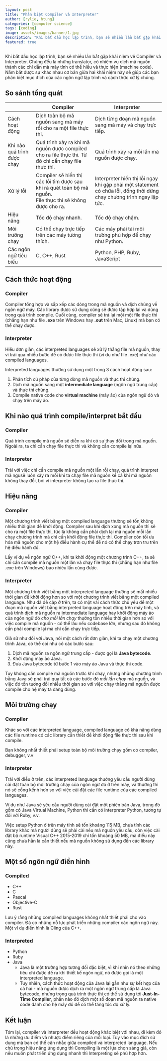 ```yaml
---
layout: post
title: "Phân biệt Compiler và Interpreter"
author: [rylie, htung]
categories: [computer science]
tags: [coding]
image: assets/images/banner/1.jpg
description: "Khi bắt đầu học lập trình, bạn sẽ nhiều lần bắt gặp khái niệm về Compiler và Interpreter. Chúng đều là những translator, có nhiệm vụ dịch mã nguồn thành các chỉ dẫn mà máy tính có thể hiểu và thực hiện (machine code). Nắm bắt được sự khác nhau cơ bản giữa hai khái niệm này sẽ giúp các bạn phân biệt mục đích của các ngôn ngữ lập trình và cách thức xử lý chúng."
featured: true
---
```

Khi bắt đầu học lập trình, bạn sẽ nhiều lần bắt gặp khái niệm về Compiler và Interpreter. Chúng đều là những translator, có nhiệm vụ dịch mã nguồn thành các chỉ dẫn mà máy tính có thể hiểu và thực hiện (machine code). Nắm bắt được sự khác nhau cơ bản giữa hai khái niệm này sẽ giúp các bạn phân biệt mục đích của các ngôn ngữ lập trình và cách thức xử lý chúng.

## So sánh tổng quát

|  | Compiler | Interpreter |
| --- | --- | --- |
| Cách hoạt động | Dịch toàn bộ mã nguồn sang mã máy rồi cho ra một file thực thi. | Dịch từng đoạn mã nguồn sang mã máy và chạy trực tiếp. |
| Khi nào quá trình được chạy | Quá trình xảy ra khi mã nguồn được compiled cho ra file thực thi. Từ đó chỉ cần chạy file thực thi. | Quá trình xảy ra mỗi lần mã nguồn được chạy. |
| Xử lý lỗi | Compiler sẽ hiển thị các lỗi tìm được sau khi rà quét toàn bộ mã nguồn.<br />File thực thi sẽ không được cho ra. | Interpreter hiển thị lỗi ngay khi gặp phải một statement có chứa lỗi, đồng thời dừng chạy chương trình ngay lập tức. |
| Hiệu năng | Tốc độ chạy nhanh. | Tốc độ chạy chậm. |
| Môi trường chạy | Có thể chạy trực tiếp trên các máy tương thích. | Các máy phải tải môi trường phù hợp để chạy như Python. |
| Các ngôn ngữ tiêu biểu | C, C++, Rust | Python, PHP, Ruby, JavaScript |

## Cách thức hoạt động

### Compiler

Compiler tổng hợp và sắp xếp các dòng trong mã nguồn và dịch chúng về ngôn ngữ máy. Các library được sử dụng cũng sẽ được tập hợp lại và dùng trong quá trình compile. Cuối cùng, compiler sẽ trả lại mội  một file thực thi (chẳng hạn như file **.exe** trên Windows hay **.out** trên Mac, Linux) mà bạn có thể chạy được.

### Interpreter

Hiểu đơn giản, các interpreted languages sẽ xử lý thẳng file mã nguồn, thay vì trải qua nhiều bước để có được file thực thi (ví dụ như file .exe) như các compiled languages.

Interpreted languages thường sử dụng một trong 3 cách hoạt động sau:

1. Phân tích cú pháp của từng dòng mã nguồn và thực thi chúng.
2. Dịch mã nguồn sang một **intermediate language** (ngôn ngữ trung cấp) và thực thi chúng.
3. Compile native code cho **virtual machine** (máy ảo) của ngôn ngữ đó và chạy trên máy ảo.

## Khi nào quá trình compile/interpret bắt đầu

### Compiler

Quá trình compile mã nguồn sẽ diễn ra khi có sự thay đổi trong mã nguồn. Ngoài ra, ta chỉ cần chạy file thực thi và không cần compile lại nữa.

### Interpreter

Trái với việc chỉ cần compile mã nguồn một lần rồi chạy, quá trình interpret mã ngusẽ luôn xảy ra mỗi khi ta chạy file mã nguồn kể cả khi mã nguồn không thay đổi, bởi vì interpreter không tạo ra file thực thi.

## Hiệu năng

### Compiler

Một chương trình viết bằng một compiled language thường sẽ tốn không nhiều thời gian để khởi động. Compiler sau khi dịch xong mã nguồn thì sẽ cho ra một file thực thi, tức là không cần phải dịch lại mã nguồn mỗi lần chạy chương trình mà chỉ cần khởi động file thực thi. Compiler còn tối ưu hóa mã nguồn cho một hệ điều hành cụ thể để nó có thể chạy trơn tru trên hệ điều hành đó.

Lấy ví dụ về ngôn ngữ C++, khi ta khởi động một chương trình C++, ta sẽ chỉ cần compile mã nguồn một lần và chạy file thực thi (chẳng hạn như file .exe trên Windows) bao nhiêu lần cũng được.

### Interpreter

Một chương trình viết bằng một interpreted language thường sẽ mất nhiều thời gian để khởi động hơn so với một chương trình viết bằng một compiled language. Như đã đề cập ở trên, ta có một vài cách thức chủ yếu để một đoạn mã nguồn viết bằng interpreted language hoạt động trên máy tính, và quá trình dịch mã nguồn ra intermediate language hay khởi động máy ảo của ngôn ngữ đó *cho mỗi lần chạy* thường tốn nhiều thời gian hơn so với việc compile mã nguồn - có thể lâu nếu codebase lớn, nhưng sau đó không cần phải compile lại mà chỉ cần chạy trực tiếp.

Giả sử như đối với Java, nói một cách rất đơn giản, khi ta chạy một chương trình Java, có thể coi như có các bước sau:

1. Dịch mã nguồn ra ngôn ngữ trung cấp - được gọi là **Java bytecode.**
2. Khởi động máy ảo Java.
3. Đưa Java bytecode từ bước 1 vào máy ảo Java và thực thi code.

Tuy không cần compile mã nguồn trước khi chạy, nhưng những chương trình bằng Java sẽ phải trải qua tất cả các bước đó *mỗi lần chạy* mã nguồn, và việc đó tốn tương đối nhiều thời gian so với việc chạy thẳng mã nguồn được compile cho hệ máy ta đang dùng.

## Môi trường chạy

### Compiler

Khác so với các interpreted language, compiled language có khả năng dùng các file runtime có các library cần thiết để khởi động file thực thi sau khi compile.

Bạn không nhất thiết phải setup toàn bộ môi trường chạy gồm có compiler, debugger, v.v

### Interpreter

Trái với điều ở trên, các interpreted language thường yêu cầu người dùng cài đặt toàn bộ môi trường chạy của ngôn ngữ đó ở trên máy, và thường thì nó sẽ cồng kềnh hơn so với việc cài đặt các file runtime của các compiled languages.

Ví dụ như Java sẽ yêu cầu người dùng cài đặt một phiên bản Java, trong đó gồm có Java Virtual Machine, Python thì cần có interpreter Python, tương tự đối với Ruby, v.v.

Việc setup Python ở trên máy tính sẽ tốn khoảng 115 MB, chưa tính các library khác mà người dùng sẽ phải cài nếu mã nguồn yêu cầu, còn việc cài đặt bộ runtime Visual C++ 2015-2019 chỉ tốn khoảng 50 MB, mà điều này cũng chưa hẳn là cần thiết nếu mã nguồn không sử dụng đến các library này.

## Một số ngôn ngữ điển hình

### Compiled

- C++
- C
- Pascal
- Objective-C
- Rust

Lưu ý rằng những compiled languages không nhất thiết phải cho vào compiler. Đã có những nỗ lực phát triển những compiler các ngôn ngữ này. Một ví dụ điển hình là Cling của C++.

### Interpreted

- Python
- Ruby
- Java
    - Java là một trường hợp tương đối đặc biệt, vì khi nhìn nó theo những tiêu chí được đề ra khi thiết kế ngôn ngữ, nó được gọi là một interpreted language.
    - Tuy nhiên, cách thức hoạt động của Java lại gần như sự kết hợp của cả hai - mã nguồn được dịch ra một ngôn ngữ trung cấp là Java bytecode, nhưng trong quá trình thực thi có thể sử dụng tới **Just-In-Time Compiler**, phần nào đó dịch một số đoạn mã nguồn ra native code dành cho hệ máy đó để có thể tăng tốc độ xử lý.

## Kết luận

Tóm lại, compiler và interpreter đều hoạt động khác biệt với nhau, đi kèm đó là những ưu điểm và nhược điểm riêng của mỗi loại. Tùy vào mục đích sử dụng mà bạn có thể cân nhắc giữa compiled và interpreted language. Nếu chú trọng hiệu năng ứng dụng thì Compiling là một lựa chọn sáng giá, còn nếu muốn phát triển ứng dụng nhanh thì Interpreting sẽ phù hợp hơn.